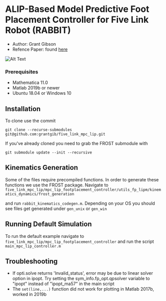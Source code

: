# ALIP-Based Model Predictive Foot Placement Controller for Five Link Robot (RABBIT)
* Author: Grant Gibson
* Refence Paper: found [here](https://arxiv.org/abs/2109.14862)

![Alt Text](https://github.com/grantgib/five-link_alip_mpc/blob/master/media/fivelink_alip_mpc.gif)

### Prerequisites
* Mathematica 11.0
* Matlab 2019b or newer
* Ubuntu 18.04 or Windows 10

## Installation

To clone use the commit
```
git clone --recurse-submodules git@github.com:grantgib/five_link_mpc_lip.git
```
If you've already cloned you need to grab the FROST submodule with 
```
git submodule update --init --recursive
```

## Kinematics Generation
Some of the files require precompiled functions. In order to generate these functions we use the FROST package. Navigate to 
``five_link_mpc_lip/mpc_lip_footplacement_controller/utils_fp_lipm/kinematics_dynamics/frost_generation``

and run `rabbit_kinematics_codegen.m`. Depending on your OS you should see files get generated under `gen_unix` or `gen_win`

## Running Default Simulation
To run the default example navigate to `five_link_mpc_lip/mpc_lip_footplacement_controller` and run the script `main_mpc_lip_controller.m`

## Troubleshooting
* If opti.solve returns 'Invalid_status', error may be due to linear solver option in ipopt. Try setting the sym_info.fp_opt.qpsolver variable to "ipopt" instead of "ipopt_ma57" in the main script
* The `set(line,...)` function did not work for plotting in Matlab 2017b, worked in 2019b
